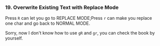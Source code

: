 ### 19. Overwrite Existing Text with Replace Mode

Press `R` can let you go to REPLACE MODE;Press `r` can make you replace one char and go back to NORMAL MODE.

Sorry, now I don't know how to use `gR` and `gr`, you can check the book by yourself.
